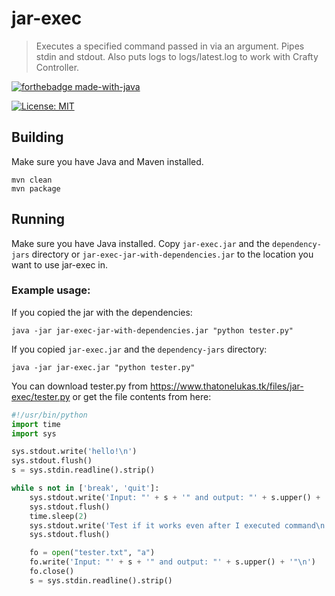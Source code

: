 # jar-exec
> Executes a specified command passed in via an argument. Pipes stdin and stdout. Also puts logs to logs/latest.log to work with Crafty Controller. 

[![forthebadge made-with-java](http://ForTheBadge.com/images/badges/made-with-java.svg)](https://java.com/)

[![License: MIT](https://img.shields.io/badge/license-MIT-blue.svg)](LICENSE)

## Building
Make sure you have Java and Maven installed.
```shell
mvn clean
mvn package
```

## Running
Make sure you have Java installed. Copy `jar-exec.jar` and the `dependency-jars` directory or
`jar-exec-jar-with-dependencies.jar` to the location you want to use jar-exec in.

### Example usage:
If you copied the jar with the dependencies:
```shell
java -jar jar-exec-jar-with-dependencies.jar "python tester.py"
```
If you copied `jar-exec.jar` and the `dependency-jars` directory:
```shell
java -jar jar-exec.jar "python tester.py"
```

You can download tester.py from https://www.thatonelukas.tk/files/jar-exec/tester.py
or get the file contents from here:
```py
#!/usr/bin/python
import time
import sys

sys.stdout.write('hello!\n')
sys.stdout.flush()
s = sys.stdin.readline().strip()

while s not in ['break', 'quit']:
    sys.stdout.write('Input: "' + s + '" and output: "' + s.upper() + '"\n')
    sys.stdout.flush()
    time.sleep(2)
    sys.stdout.write('Test if it works even after I executed command\n')
    sys.stdout.flush()

    fo = open("tester.txt", "a")
    fo.write('Input: "' + s + '" and output: "' + s.upper() + '"\n')
    fo.close()
    s = sys.stdin.readline().strip()
```
